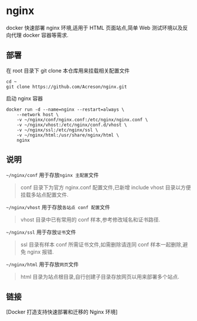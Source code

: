 # nginx
docker 快速部署 nginx 环境,适用于 HTML 页面站点,简单 Web 测试环境以及反向代理 docker 容器等需求.

## 部署
在 root 目录下 git clone 本仓库用来挂载相关配置文件
```shell
cd ~
git clone https://github.com/Acreson/nginx.git
```
启动 nginx 容器
```shell
docker run -d --name=nginx --restart=always \
    --network host \
    -v ~/nginx/conf/nginx.conf:/etc/nginx/nginx.conf \
    -v ~/nginx/vhost:/etc/nginx/conf.d/vhost \
    -v ~/nginx/ssl:/etc/nginx/ssl \
    -v ~/nginx/html:/usr/share/nginx/html \
    nginx
```

## 说明
`~/nginx/conf` 用于存放`nginx 主配置`文件  
> conf 目录下为官方 nginx.conf 配置文件,已新增 include vhost 目录以方便挂载多站点配置文件. 

`~/nginx/vhost` 用于存放`各站点 conf 配置`文件  
> vhost 目录中已有常用的 conf 样本,参考修改域名和证书路径.  

`~/nginx/ssl` 用于存放`证书`文件  
> ssl 目录有样本 conf 所需证书文件,如需删除请连同 conf 样本一起删除,避免 nginx 报错.

`~/nginx/html` 用于存放`网页`文件  
> html 目录为站点根目录,自行创建子目录存放网页以用来部署多个站点.

## 链接
[Docker 打造支持快速部署和迁移的 Nginx 环境]

